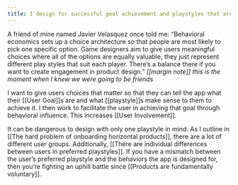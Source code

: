 ```yaml
---
title: I design for successful goal achievement and playstyles that are appropriate for the user
---
```

A friend of mine named Javier Velasquez once told me: “Behavioral economics sets up a choice architecture so that people are most likely to pick one specific option. Game designers aim to give users meaningful choices where all of the options are equally valuable, they just represent different play styles that suit each player. There’s a balance there if you want to create engagement in product design.”
*[[margin note]] this is the moment when I knew we were going to be friends*

I want to give users choices that matter so that they can tell the app what their [[User Goal]]s are and what [[playstyle]]s make sense to them to achieve it. I then work to facilitate the user in achieving that goal through behavioral influence. This increases [[User Involvement]].

It can be dangerous to design with only one playstyle in mind. As I outline in [[The hard problem of onboarding horizontal products]], there are a lot of different user groups. Additionally, [[There are individual differences between users in preferred playstyles]]. If you have a mismatch between the user’s preferred playstyle and the behaviors the app is designed for, then you’re fighting an uphill battle since [[Products are fundamentally voluntary]].
